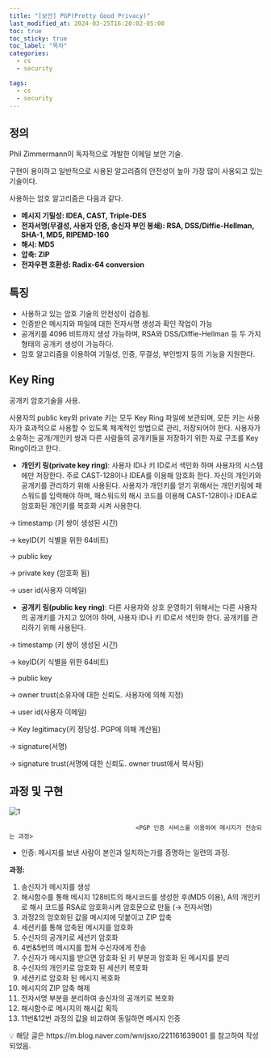 ```yaml
---
title: "[보안] PGP(Pretty Good Privacy)"
last_modified_at: 2024-03-25T16:20:02-05:00
toc: true
toc_sticky: true
toc_label: "목차"
categories:
  - cs
  - security

tags:
  - cs
  - security
---
```

## 정의

Phil Zimmermann이 독자적으로 개발한 이메일 보안 기술. 

구현이 용이하고 일반적으로 사용된 알고리즘의 안전성이 높아 가장 많이 사용되고 있는 기술이다. 

사용하는 암호 알고리즘은 다음과 같다.

- **메시지 기밀성: IDEA, CAST, Triple-DES**
- **전자서명(무결성, 사용자 인증, 송신자 부인 봉쇄): RSA, DSS/Diffie-Hellman, SHA-1, MD5, RIPEMD-160**
- **해시: MD5**
- **압축: ZIP**
- **전자우편 호환성: Radix-64 conversion**

## 특징

- 사용하고 있는 암호 기술의 안전성이 검증됨.
- 인증받은 메시지와 파일에 대한 전자서명 생성과 확인 작업이 가능
- 공개키를 4096 비트까지 생성 가능하며, RSA와 DSS/Diffie-Hellman 등 두 가지 형태의 공개키 생성이 가능하다.
- 암호 알고리즘을 이용하여 기밀성, 인증, 무결성, 부인방지 등의 기능을 지원한다.

## Key Ring

공개키 암호기술을 사용. 

사용자의 public key와 private 키는 모두 Key Ring 파일에 보관되며, 모든 키는 사용자가 효과적으로 사용할 수 있도록 체계적인 방법으로 관리, 저장되어야 한다. 사용자가 소유하는 공개/개인키 쌍과 다른 사람들의 공개키들을 저장하기 위한 자료 구조를 Key Ring이라고 한다. 

- **개인키 링(private key ring)**: 사용자 ID나 키 ID로서 색인화 하며 사용자의 시스템에만 저장한다. 주로 CAST-128이나 IDEA를 이용해 암호화 한다. 자신의 개인키와 공개키를 관리하기 위해 사용된다. 사용자가 개인키를 얻기 위해서는 개인키링에 패스워드를 입력해야 하며, 패스워드의 해시 코드를 이용해 CAST-128이나 IDEA로 암호화된 개인키를 복호화 시켜 사용한다.

→ timestamp (키 쌍이 생성된 시간)

→ keyID(키 식별을 위한 64비트)

→ public key

→ private key (암호화 됨)

→ user id(사용자 이메일)

- **공개키 링(public key ring)**: 다른 사용자와 상호 운영하기 위해서는 다른 사용자의 공개키를 가지고 있어야 하며, 사용자 ID나 키 ID로서 색인화 한다. 공개키를 관리하기 위해 사용된다.

→ timestamp (키 쌍이 생성된 시간)

→ keyID(키 식별을 위한 64비트)

→ public key

→ owner trust(소유자에 대한 신뢰도. 사용자에 의해 지정)

→ user id(사용자 이메일)

→ Key legitimacy(키 정당성. PGP에 의해 계산됨)

→ signature(서명)

→ signature trust(서명에 대한 신뢰도. owner trust에서 복사됨)

## 과정 및 구현

![1](https://github.com/Kimbongsik/Kimbongsik.github.io/assets/63995044/aeda907b-07ff-4b5a-9d52-75266ae6a3c2)

                                       <PGP 인증 서비스를 이용하여 메시지가 전송되는 과정>

- 인증: 메시지를 보낸 사람이 본인과 일치하는가를 증명하는 일련의 과정.

**과정:**

1. 송신자가 메시지를 생성
2. 해시함수를 통해 메시지 128비트의 해시코드를 생성한 후(MD5 이용), A의 개인키로 해시 코드를 RSA로 암호화시켜 암호문으로 만듦 (→ 전자서명) 
3. 과정2의 암호화된 값을 메시지에 덧붙이고 ZIP 압축
4. 세션키를 통해 압축된 메시지를 암호화
5. 수신자의 공개키로 세션키 암호화
6. 4번&5번의 메시지를 합쳐 수신자에게 전송
7. 수신자가 메시지를 받으면 암호화 된 키 부분과 암호화 된 메시지를 분리
8. 수신자의 개인키로 암호화 된 세션키 복호화
9. 세션키로 암호화 된 메시지 복호화
10. 메시지의 ZIP 압축 해제
11. 전자서명 부분을 분리하여 송신자의 공개키로 복호화
12. 해시함수로 메시지의 해시값 획득
13. 11번&12번 과정의 값을 비교하여 동일하면 메시지 인증

<aside>
💡 해당 글은 https://m.blog.naver.com/wnrjsxo/221161639001 를 참고하여 작성되었음.

</aside>
